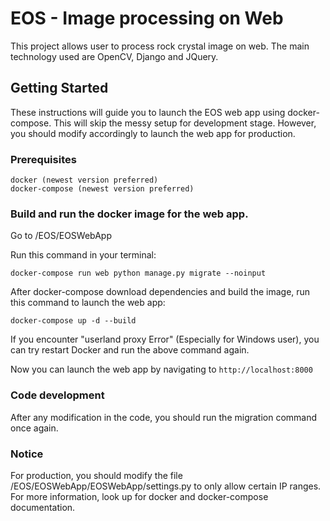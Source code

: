 # EOS - Image processing on Web 
This project allows user to process rock crystal image on web. The main technology used are OpenCV, Django and JQuery.

## Getting Started

These instructions will guide you to launch the EOS web app using docker-compose. This will skip the messy setup for development stage. However, you should modify accordingly to launch the web app for production.

### Prerequisites
```
docker (newest version preferred)
docker-compose (newest version preferred)
```

### Build and run the docker image for the web app.

Go to /EOS/EOSWebApp

Run this command in your terminal:

``` docker-compose run web python manage.py migrate --noinput ```

After docker-compose download dependencies and build the image, run this command to launch the web app:

``` docker-compose up -d --build ```

If you encounter "userland proxy Error" (Especially for Windows user), you can try restart Docker and run the above command again.

Now you can launch the web app by navigating to ``` http://localhost:8000 ```

### Code development

After any modification in the code, you should run the migration command once again.

### Notice

For production, you should modify the file /EOS/EOSWebApp/EOSWebApp/settings.py to only allow certain IP ranges.
For more information, look up for docker and docker-compose documentation.
